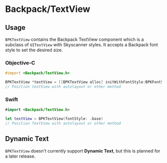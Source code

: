 # Backpack/TextView

## Usage

`BPKTextView` contains the Backpack TextView component which is a subclass of `UITextView` with Skyscanner styles. It accepts a Backpack font style to set the desired size.

### Objective-C

```objective-c
#import <Backpack/TextView.h>

BPKTextView *textView = [[BPKTextView alloc] initWithFontStyle:BPKFontStyleTextBase];
// Position textView with autolayout or other method
```

### Swift

```swift
#import <Backpack/TextView.h>

let textView = BPKTextView(fontStyle: .base)
// Position TextView with autolayout or other method
```

## Dynamic Text

`BPKTextView` doesn't currently support **Dynamic Text**, but this is planned for a later release.
